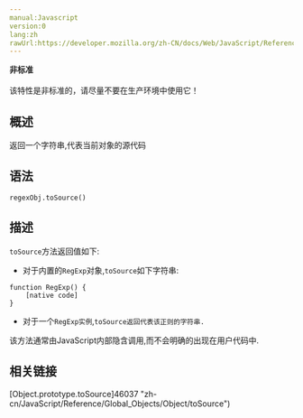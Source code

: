 ```yaml
---
manual:Javascript
version:0
lang:zh
rawUrl:https://developer.mozilla.org/zh-CN/docs/Web/JavaScript/Reference/Global_Objects/RegExp/toSource#
---
```






**非标准**<br></br>该特性是非标准的，请尽量不要在生产环境中使用它！



## 概述<a name="Summary"></a>


返回一个字符串,代表当前对象的源代码


## 语法<a name="Syntax"></a>

```
regexObj.toSource()

```

## 描述<a name="Description"></a>


`toSource`方法返回值如下:


* 对于内置的`RegExp`对象,`toSource`如下字符串:

```
function RegExp() {
    [native code]
}
```

* 对于一个`RegExp实例`,`toSource返回代表该正则的字符串.`


该方法通常由JavaScript内部隐含调用,而不会明确的出现在用户代码中.


## 相关链接<a name="See_Also"></a>


[Object.prototype.toSource]46037 "zh-cn/JavaScript/Reference/Global_Objects/Object/toSource")




